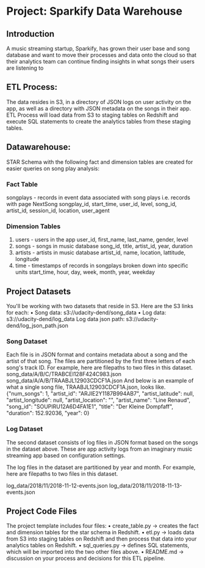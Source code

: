# Project: Sparkify Data Warehouse

## Introduction

A music streaming startup, Sparkify, has grown their user base and song database and want to move their processes and data onto the cloud so that their analytics team can continue finding insights in what songs their users are listening to

## ETL Process:

The data resides in S3, in a directory of JSON logs on user activity on the app, as well as a directory with JSON metadata on the songs in their app.
ETL Process will load data from S3 to staging tables on Redshift and execute SQL statements to create the analytics tables from these staging tables.

## Datawarehouse:

STAR Schema with the following fact and dimension tables are created for easier queries on song play analysis:

### Fact Table

songplays - records in event data associated with song plays i.e. records with page NextSong
songplay_id, start_time, user_id, level, song_id, artist_id, session_id, location, user_agent

### Dimension Tables

1.	users - users in the app
user_id, first_name, last_name, gender, level
2.	songs - songs in music database
song_id, title, artist_id, year, duration
3.	artists - artists in music database
artist_id, name, location, lattitude, longitude
4.	time - timestamps of records in songplays broken down into specific units
start_time, hour, day, week, month, year, weekday

## Project Datasets

You'll be working with two datasets that reside in S3. Here are the S3 links for each:
•	Song data: s3://udacity-dend/song_data
•	Log data: s3://udacity-dend/log_data
Log data json path: s3://udacity-dend/log_json_path.json

### Song Dataset

Each file is in JSON format and contains metadata about a song and the artist of that song. The files are partitioned by the first three letters of each song's track ID. For example, here are filepaths to two files in this dataset.
song_data/A/B/C/TRABCEI128F424C983.json
song_data/A/A/B/TRAABJL12903CDCF1A.json
And below is an example of what a single song file, TRAABJL12903CDCF1A.json, looks like.
{"num_songs": 1, "artist_id": "ARJIE2Y1187B994AB7", "artist_latitude": null, "artist_longitude": null, "artist_location": "", "artist_name": "Line Renaud", "song_id": "SOUPIRU12A6D4FA1E1", "title": "Der Kleine Dompfaff", "duration": 152.92036, "year": 0}

### Log Dataset

The second dataset consists of log files in JSON format based on the songs in the dataset above. These are app activity logs from an imaginary music streaming app based on configuration settings.

The log files in the dataset are partitioned by year and month. For example, here are filepaths to two files in this dataset.

log_data/2018/11/2018-11-12-events.json
log_data/2018/11/2018-11-13-events.json





## Project Code Files

The project template includes four files:
•	create_table.py -> creates the  fact and dimension tables for the star schema in Redshift.
•	etl.py ->  loads data from S3 into staging tables on Redshift and then process that data into your analytics tables on Redshift.
•	sql_queries.py -> defines SQL statements, which will be imported into the two other files above.
•	README.md -> discussion on your process and decisions for this ETL pipeline.

